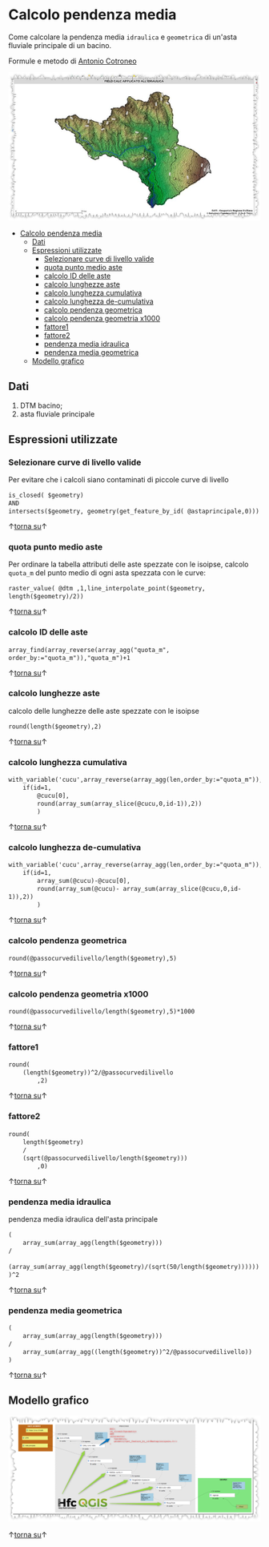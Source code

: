 # Calcolo pendenza media

Come calcolare la pendenza media `idraulica` e `geometrica` di un'asta fluviale principale di un bacino. 

Formule e metodo di [Antonio Cotroneo](https://www.facebook.com/antonio.cotroneo.9)

![](imgs/esempi/img_01.png)

<!-- TOC -->

- [Calcolo pendenza media](#calcolo-pendenza-media)
  - [Dati](#dati)
  - [Espressioni utilizzate](#espressioni-utilizzate)
    - [Selezionare curve di livello valide](#selezionare-curve-di-livello-valide)
    - [quota punto medio aste](#quota-punto-medio-aste)
    - [calcolo ID delle aste](#calcolo-id-delle-aste)
    - [calcolo lunghezze aste](#calcolo-lunghezze-aste)
    - [calcolo lunghezza cumulativa](#calcolo-lunghezza-cumulativa)
    - [calcolo lunghezza de-cumulativa](#calcolo-lunghezza-de-cumulativa)
    - [calcolo pendenza geometrica](#calcolo-pendenza-geometrica)
    - [calcolo pendenza geometria x1000](#calcolo-pendenza-geometria-x1000)
    - [fattore1](#fattore1)
    - [fattore2](#fattore2)
    - [pendenza media idraulica](#pendenza-media-idraulica)
    - [pendenza media geometrica](#pendenza-media-geometrica)
  - [Modello grafico](#modello-grafico)

<!-- /TOC -->

## Dati

1. DTM bacino;
2. asta fluviale principale

## Espressioni utilizzate

### Selezionare curve di livello valide

Per evitare che i calcoli siano contaminati di piccole curve di livello

```
is_closed( $geometry)
AND
intersects($geometry, geometry(get_feature_by_id( @astaprincipale,0)))
```

↑[torna su](#calcolo-pendenza-media)↑

### quota punto medio aste

Per ordinare la tabella attributi delle aste spezzate con le isoipse, calcolo `quota_m` del punto medio di ogni asta spezzata con le curve:

```
raster_value( @dtm ,1,line_interpolate_point($geometry, length($geometry)/2))
```

↑[torna su](#calcolo-pendenza-media)↑

### calcolo ID delle aste

```
array_find(array_reverse(array_agg("quota_m", order_by:="quota_m")),"quota_m")+1
```

↑[torna su](#calcolo-pendenza-media)↑

### calcolo lunghezze aste

calcolo delle lunghezze delle aste spezzate con le isoipse

```
round(length($geometry),2)
```

↑[torna su](#calcolo-pendenza-media)↑

### calcolo lunghezza cumulativa

```
with_variable('cucu',array_reverse(array_agg(len,order_by:="quota_m")),
    if(id=1,
        @cucu[0],
        round(array_sum(array_slice(@cucu,0,id-1)),2))
        )
```

↑[torna su](#calcolo-pendenza-media)↑

### calcolo lunghezza de-cumulativa

```
with_variable('cucu',array_reverse(array_agg(len,order_by:="quota_m")),
    if(id=1,
        array_sum(@cucu)-@cucu[0],
        round(array_sum(@cucu)- array_sum(array_slice(@cucu,0,id-1)),2))
        )
```

↑[torna su](#calcolo-pendenza-media)↑

### calcolo pendenza geometrica

```
round(@passocurvedilivello/length($geometry),5)
```

↑[torna su](#calcolo-pendenza-media)↑

### calcolo pendenza geometria x1000

```
round(@passocurvedilivello/length($geometry),5)*1000
```

↑[torna su](#calcolo-pendenza-media)↑

### fattore1

```
round(
    (length($geometry))^2/@passocurvedilivello
        ,2)
```

↑[torna su](#calcolo-pendenza-media)↑

### fattore2

```
round(
    length($geometry)
    /
    (sqrt(@passocurvedilivello/length($geometry)))
        ,0)
```

↑[torna su](#calcolo-pendenza-media)↑

### pendenza media idraulica

pendenza media idraulica dell'asta principale

```
(
    array_sum(array_agg(length($geometry)))
/
    (array_sum(array_agg(length($geometry)/(sqrt(50/length($geometry))))))
)^2
```

↑[torna su](#calcolo-pendenza-media)↑

### pendenza media geometrica

```
(
    array_sum(array_agg(length($geometry)))
/
    array_sum(array_agg((length($geometry))^2/@passocurvedilivello))
)
```

↑[torna su](#calcolo-pendenza-media)↑

## Modello grafico

![](../imgs/modello-ifmed2.png)

↑[torna su](#calcolo-pendenza-media)↑
